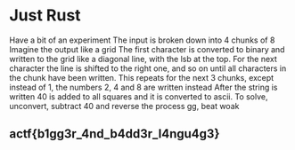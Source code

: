 # Just Rust

Have a bit of an experiment The input is broken down into 4 chunks of 8 Imagine the output like a grid The first character is converted to binary and written to the grid like a diagonal line, with the lsb at the top. For the next character the line is shifted to the right one, and so on until all characters in the chunk have been written. This repeats for the next 3 chunks, except instead of 1, the numbers 2, 4 and 8 are written instead After the string is written 40 is added to all squares and it is converted to ascii. To solve, unconvert, subtract 40 and reverse the process gg, beat woak

## actf{b1gg3r\_4nd\_b4dd3r\_l4ngu4g3}

